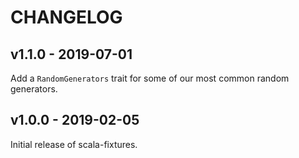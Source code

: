 # CHANGELOG

## v1.1.0 - 2019-07-01

Add a `RandomGenerators` trait for some of our most common random generators.

## v1.0.0 - 2019-02-05

Initial release of scala-fixtures.
